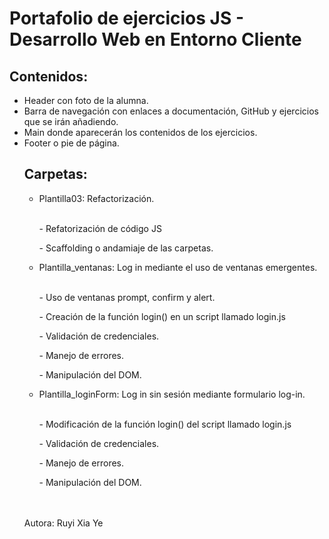 <h1>Portafolio de ejercicios JS - Desarrollo Web en Entorno Cliente</h1>

<h2>Contenidos:</h2>
<ul>
  <li>Header con foto de la alumna.</li>
  <li>Barra de navegación con enlaces a documentación, GitHub y ejercicios que se irán añadiendo.</li>
  <li>Main donde aparecerán los contenidos de los ejercicios.</li>
  <li>Footer o pie de página.</li>

<h2>Carpetas:</h2>
<ul>
  <li>Plantilla03: Refactorización.</li>
  <br/>
  <p>- Refatorización de código JS</p>
  <p>- Scaffolding o andamiaje de las carpetas.</p>

  <li>Plantilla_ventanas: Log in mediante el uso de ventanas emergentes.</li>
  <br/>
  <p>- Uso de ventanas prompt, confirm y alert.</p>
  <p>- Creación de la función login() en un script llamado login.js</p>
  <p>- Validación de credenciales.</p>
  <p>- Manejo de errores.</p>
  <p>- Manipulación del DOM.</p>

  <li>Plantilla_loginForm: Log in sin sesión mediante formulario log-in.</li>
  <br/>
  <p>- Modificación de la función login() del script llamado login.js</p>
  <p>- Validación de credenciales.</p>
  <p>- Manejo de errores.</p>
  <p>- Manipulación del DOM.</p>
</ul>
<br/>
<br/>
<footer>Autora: Ruyi Xia Ye</footer>
